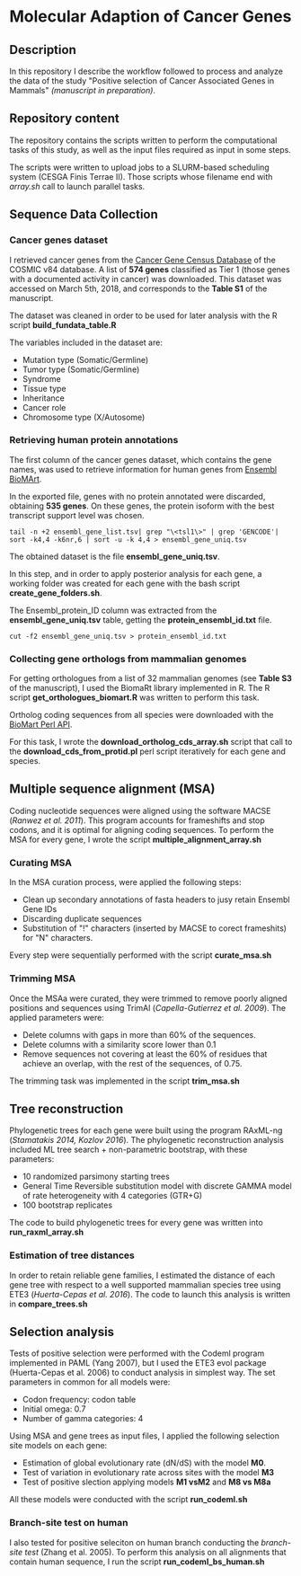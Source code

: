 # Molecular Adaption of Cancer Genes
## Description
In this repository I describe the workflow followed to process and analyze the data of the study "Positive selection of Cancer Associated Genes in Mammals" *(manuscript in preparation)*.

## Repository content
The repository contains the scripts written to perform the computational tasks of this study, as well as the input files required as input in some steps.

The scripts were written to upload jobs to a SLURM-based scheduling system (CESGA Finis Terrae II). Those scripts whose filename end with *array.sh* call to launch parallel tasks.

## Sequence Data Collection
### Cancer genes dataset
I retrieved cancer genes from the [Cancer Gene Census Database](https://cancer.sanger.ac.uk/cosmic/census?tier=1) of the COSMIC v84 database. A list of **574 genes** classified as Tier 1 (those genes with a documented activity in cancer) was downloaded. 
This dataset was accessed on March 5th, 2018, and corresponds to the **Table S1** of the manuscript. 

The dataset was cleaned in order to be used for later analysis with the R script **build_fundata_table.R** 

The variables included in the dataset are:

* Mutation type (Somatic/Germline)
* Tumor type (Somatic/Germline)
* Syndrome
* Tissue type
* Inheritance
* Cancer role
* Chromosome type (X/Autosome)


### Retrieving human protein annotations
The first column of the cancer genes dataset, which contains the gene names, was used to retrieve information for human genes from [Ensembl BioMArt](http://www.ensembl.org/biomart/martview/4ee102879139fc3bf745f9a867064956).

In the exported file, genes with no protein annotated were discarded, obtaining **535 genes**. On these genes, the protein isoform with the best transcript support level was chosen.

```{bash, filter_genes}
tail -n +2 ensembl_gene_list.tsv| grep "\<tsl1\>" | grep 'GENCODE'| sort -k4,4 -k6nr,6 | sort -u -k 4,4 > ensembl_gene_uniq.tsv
```

The obtained dataset is the file **ensembl_gene_uniq.tsv**.

In this step, and in order to apply posterior analysis for each gene, a working folder was created for each gene with the bash script **create_gene_folders.sh**.

The Ensembl_protein_ID column was extracted from the **ensembl_gene_uniq.tsv** table, getting the **protein_ensembl_id.txt** file.
```{bash}
cut -f2 ensembl_gene_uniq.tsv > protein_ensembl_id.txt
```
### Collecting gene orthologs from mammalian genomes
For getting orthologues from a list of 32 mammalian genomes (see **Table S3** of the manuscript), I used the BiomaRt library implemented in R. The R script **get_orthologues_biomart.R** was written to perform this task.

Ortholog coding sequences from all species were downloaded with the [BioMart Perl API](http://www.ensembl.org/info/data/biomart/biomart_perl_api.html#biomartperl).

For this task, I wrote the **download_ortholog_cds_array.sh** script that call to the **download_cds_from_protid.pl** perl script iteratively for each gene and species.

## Multiple sequence alignment (MSA)
Coding nucleotide sequences were aligned using the software MACSE (*Ranwez et al. 2011*). This program accounts for frameshifts and stop codons, and it is optimal for aligning coding sequences. To perform the MSA for every gene, I wrote the script **multiple_alignment_array.sh**

### Curating MSA
In the MSA curation process, were applied the following steps:

* Clean up secondary annotations of fasta headers to jusy retain Ensembl Gene IDs
* Discarding duplicate sequences
* Substitution of "!" characters (inserted by MACSE to corect frameshits) for "N" characters.

Every step were sequentially performed with the script **curate_msa.sh**

### Trimming MSA
Once the MSAa were curated, they were trimmed to remove poorly aligned positions and sequences using TrimAl (*Capella-Gutierrez et al. 2009*).
The applied  parameters were:

* Delete columns with gaps in more than 60% of the sequences.
* Delete columns with a similarity score lower than 0.1
* Remove sequences not covering at least the 60% of residues that achieve an overlap, with the rest of the sequences, of 0.75.

The trimming task was implemented in the script **trim_msa.sh** 

## Tree reconstruction
Phylogenetic trees for each gene were built using the program RAxML-ng (*Stamatakis 2014, Kozlov 2016*). The phylogenetic reconstruction analysis included ML tree search + non-parametric bootstrap, with these parameters:

  * 10 randomized parsimony starting trees
  * General Time Reversible substitution model with discrete GAMMA model of rate heterogeneity with 4 categories (GTR+G)
  * 100 bootstrap replicates
  
The code to build phylogenetic trees for every gene was written into **run_raxml_array.sh**

### Estimation of tree distances
In order to retain reliable gene families, I estimated the distance of each gene tree with respect to a well supported mammalian species tree using ETE3 (*Huerta-Cepas et al. 2016*). The code to launch this analysis is written in **compare_trees.sh**

## Selection analysis
Tests of positive selection were performed with the Codeml program implemented in PAML (Yang 2007), but I used the ETE3 evol package (Huerta-Cepas et al. 2006) to conduct analysis in simplest way. The set parameters in common for all models were:

  * Codon frequency: codon table
  * Initial omega: 0.7
  * Number of gamma categories: 4

Using MSA and gene trees as input files, I applied the following selection site models on each gene:

  * Estimation of global evolutionary rate (dN/dS) with the model **M0**.
  * Test of variation in evolutionary rate across sites with the model **M3**
  * Test of positive slection applying models **M1 vsM2** and **M8 vs M8a**

All these models were conducted with the script **run_codeml.sh**

### Branch-site test on human
I also tested for positive seleciton on human branch conducting the *branch-site test* (Zhang et al. 2005). To perform this analysis on all alignments that contain human sequence, I run the script **run_codeml_bs_human.sh**
